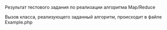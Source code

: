 Результат тестового задания по реализации алгоритма Map/Reduce

Вызов класса, реализующего заданный алгоритм, происходит в файле Example.php